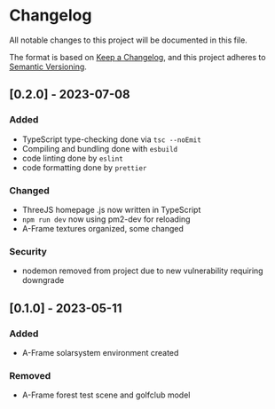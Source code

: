 # Changelog

All notable changes to this project will be documented in this file.

The format is based on [Keep a Changelog](https://keepachangelog.com/en/1.1.0/),
and this project adheres to [Semantic Versioning](https://semver.org/spec/v2.0.0.html).

## [0.2.0] - 2023-07-08

### Added

- TypeScript type-checking done via `tsc --noEmit`
- Compiling and bundling done with `esbuild`
- code linting done by `eslint`
- code formatting done by `prettier`

### Changed

- ThreeJS homepage .js now written in TypeScript
- `npm run dev` now using pm2-dev for reloading
- A-Frame textures organized, some changed

### Security

- nodemon removed from project due to new vulnerability requiring downgrade

## [0.1.0] - 2023-05-11

### Added

- A-Frame solarsystem environment created

### Removed

- A-Frame forest test scene and golfclub model
